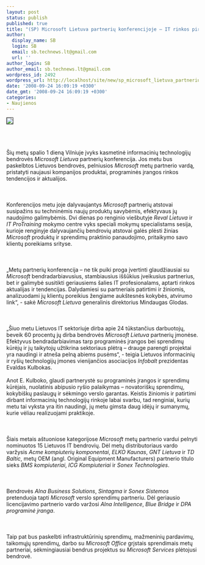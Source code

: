 ```yaml
---
layout: post
status: publish
published: true
title: "(SP) Microsoft Lietuva partnerių konferencijoje – IT rinkos pirmūnai"
author:
  display_name: SB
  login: SB
  email: sb.technews.lt@gmail.com
  url: ''
author_login: SB
author_email: sb.technews.lt@gmail.com
wordpress_id: 2492
wordpress_url: http://localhost/site/new/sp_microsoft_lietuva_partneriu_konferencijoje_-_it_rinkos_pirmunai/
date: '2008-09-24 16:09:19 +0300'
date_gmt: '2008-09-24 16:09:19 +0300'
categories:
- Naujienos
---
```

<div class="imgright"><img src="http://tbn0.google.com/images?q=tbn:9Heax2SaNVI-eM:http://llnw.image.cbslocal.com/0/2006/02/22/320x240/images_sizedimage_053093320.jpg" border="1"></div>
<p><br><br />
<br>Šių metų spalio 1 dieną Vilniuje įvyks kasmetinė informacinių technologijų bendrovės <i>Microsoft Lietuva</i> partnerių konferencija. Jos metu bus paskelbtos Lietuvos bendrovės, pelniusios <i>Microsoft</i> metų partnerio vardą, pristatyti naujausi kompanijos produktai, programinės įrangos rinkos tendencijos ir aktualijos.<br />
<br><br />
<br>Konferencijos metu joje dalyvaujantys <i>Microsoft</i> partnerių atstovai susipažins su techninėmis naujų produktų savybėmis, efektyvaus jų naudojimo galimybėmis. Dvi dienas po renginio viešbutyje <i>Reval Lietuva</i> ir <i>IT ProTraining</i> mokymo centre vyks speciali mokymų specialistams sesija, kurioje renginyje dalyvaujančių bendrovių atstovai galės plėsti žinias <i>Microsoft</i> produktų ir sprendimų praktinio panaudojimo, pritaikymo savo klientų poreikiams srityse.<br />
<br><br />
<br>„Metų partnerių konferencija – ne tik puiki proga įvertinti glaudžiausiai su <i>Microsoft</i> bendradarbiavusius, stambiausius iššūkius įveikusius partnerius, bet ir galimybė susitikti geriausiems šalies IT profesionalams, aptarti rinkos aktualijas ir tendencijas. Dalydamiesi su partneriais patirtimi ir žiniomis, analizuodami jų klientų poreikius žengiame aukštesnės kokybės, atvirumo link“, - sakė <i>Microsoft Lietuva</i> generalinis direktorius Mindaugas Glodas.<br />
<br><br />
<br>„Šiuo metu Lietuvos IT sektoriuje dirba apie 24 tūkstančius darbuotojų, beveik 60 procentų jų dirba bendrovės <i>Microsoft Lietuva</i> partnerių įmonėse. Efektyvus bendradarbiavimas tarp programinės įrangos bei sprendimų kūrėjų ir jų taikytojų užtikrina sektoriaus plėtrą – drauge parengti projektai yra naudingi ir atneša pelną abiems pusėms“, - teigia Lietuvos informacinių ir ryšių technologijų įmones vienijančios asociacijos <i>Infobalt</i> prezidentas Evaldas Kulbokas.<br />
<br>Anot E. Kulboko, glaudi partnerystė su programinės įrangos ir sprendimų kūrėjais, nuolatinis abipusio ryšio palaikymas – novatoriškų sprendimų, kokybiškų paslaugų ir sėkmingo verslo garantas. Keistis žiniomis ir patirtimi dirbant informacinių technologijų rinkoje labai svarbu, tad renginiai, kurių metu tai vyksta yra itin naudingi, jų metu gimsta daug idėjų ir sumanymų, kurie vėliau realizuojami praktikoje.<br />
<br><br />
<br>Šiais metais aštuoniose kategorijose <i>Microsoft</i> metų partnerio vardui pelnyti nominuotos 15 Lietuvos IT bendrovių. Dėl metų distributoriaus vardo varžysis <i>Acme kompiuterių komponentai</i>, <i>ELKO Kaunas</i>, <i>GNT Lietuva</i> ir <i>TD Baltic</i>, metų OEM (angl. Original Equipment Manufacturers) partnerio titulo sieks <i>BMS kompiuteriai</i>, <i>ICG Kompiuteriai</i> ir <i>Sonex Technologies</i>.<br />
<br><br />
<br>Bendrovės <i>Alna Business Solutions</i>, <i>Sintagma</i> ir <i>Sonex Sistemos</i> pretenduoja tapti <i>Microsoft</i> verslo sprendimų partneriu. Dėl geriausio licencijavimo partnerio vardo varžosi <i>Alna Intelligence</i>, <i>Blue Bridge</i> ir <i>DPA programinė įranga</i>.<br />
<br><br />
<br>Taip pat bus paskelbti infrastruktūrinių sprendimų, mažmeninių pardavimų, taikomųjų sprendimų, darbo su <i>Microsoft Office</i> grįstais sprendimais metų partneriai, sėkmingiausiai bendrus projektus su <i>Microsoft Services</i> plėtojusi bendrovė.<br />
<br><br />
<br><br />
<br></p>
